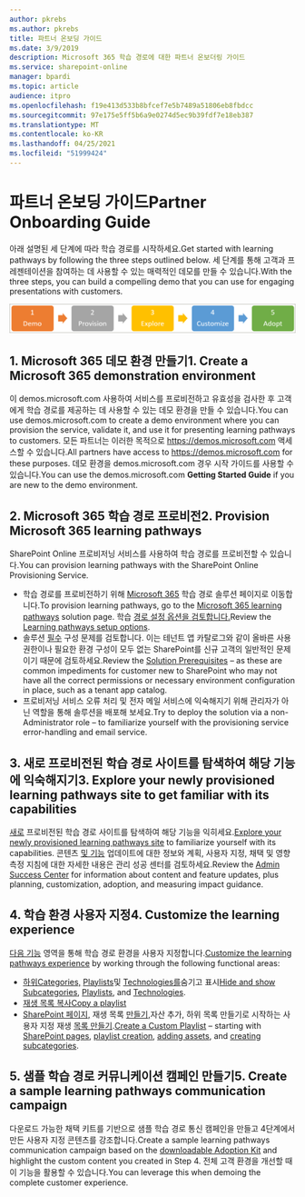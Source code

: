 ```yaml
---
author: pkrebs
ms.author: pkrebs
title: 파트너 온보딩 가이드
ms.date: 3/9/2019
description: Microsoft 365 학습 경로에 대한 파트너 온보더링 가이드
ms.service: sharepoint-online
manager: bpardi
ms.topic: article
audience: itpro
ms.openlocfilehash: f19e413d533b8bfcef7e5b7489a51806eb8fbdcc
ms.sourcegitcommit: 97e175e5ff5b6a9e0274d5ec9b39fdf7e18eb387
ms.translationtype: MT
ms.contentlocale: ko-KR
ms.lasthandoff: 04/25/2021
ms.locfileid: "51999424"
---
```

# <a name="partner-onboarding-guide"></a><span data-ttu-id="851bf-103">파트너 온보딩 가이드</span><span class="sxs-lookup"><span data-stu-id="851bf-103">Partner Onboarding Guide</span></span>
<span data-ttu-id="851bf-104">아래 설명된 세 단계에 따라 학습 경로를 시작하세요.</span><span class="sxs-lookup"><span data-stu-id="851bf-104">Get started with learning pathways by following the three steps outlined below.</span></span> <span data-ttu-id="851bf-105">세 단계를 통해 고객과 프레젠테이션을 참여하는 데 사용할 수 있는 매력적인 데모를 만들 수 있습니다.</span><span class="sxs-lookup"><span data-stu-id="851bf-105">With the three steps, you can build a compelling demo that you can use for engaging presentations with customers.</span></span> 

![5단계 온보더링 프로세스를 보여 주는 차트입니다.](media/cg-partner-getfam.png)

## <a name="1-create-a-microsoft-365-demonstration-environment"></a><span data-ttu-id="851bf-107">1. Microsoft 365 데모 환경 만들기</span><span class="sxs-lookup"><span data-stu-id="851bf-107">1. Create a Microsoft 365 demonstration environment</span></span>
<span data-ttu-id="851bf-108">이 demos.microsoft.com 사용하여 서비스를 프로비전하고 유효성을 검사한 후 고객에게 학습 경로를 제공하는 데 사용할 수 있는 데모 환경을 만들 수 있습니다.</span><span class="sxs-lookup"><span data-stu-id="851bf-108">You can use demos.microsoft.com to create a demo environment where you can provision the service, validate it, and use it for presenting learning pathways to customers.</span></span> <span data-ttu-id="851bf-109">모든 파트너는 이러한 목적으로 https://demos.microsoft.com 액세스할 수 있습니다.</span><span class="sxs-lookup"><span data-stu-id="851bf-109">All partners have access to https://demos.microsoft.com for these purposes.</span></span> <span data-ttu-id="851bf-110">데모 환경을 demos.microsoft.com 경우  시작 가이드를 사용할 수 있습니다.</span><span class="sxs-lookup"><span data-stu-id="851bf-110">You can use the demos.microsoft.com **Getting Started Guide** if you are new to the demo environment.</span></span>

## <a name="2-provision-microsoft-365-learning-pathways"></a><span data-ttu-id="851bf-111">2. Microsoft 365 학습 경로 프로비전</span><span class="sxs-lookup"><span data-stu-id="851bf-111">2. Provision Microsoft 365 learning pathways</span></span>
<span data-ttu-id="851bf-112">SharePoint Online 프로비저닝 서비스를 사용하여 학습 경로를 프로비전할 수 있습니다.</span><span class="sxs-lookup"><span data-stu-id="851bf-112">You can provision learning pathways with the SharePoint Online Provisioning Service.</span></span>
- <span data-ttu-id="851bf-113">학습 경로를 프로비전하기 위해 [Microsoft 365](https://provisioning.sharepointpnp.com/details/3df8bd55-b872-4c9d-88e3-6b2f05344239) 학습 경로 솔루션 페이지로 이동합니다.</span><span class="sxs-lookup"><span data-stu-id="851bf-113">To provision learning pathways, go to the [Microsoft 365 learning pathways](https://provisioning.sharepointpnp.com/details/3df8bd55-b872-4c9d-88e3-6b2f05344239) solution page.</span></span> <span data-ttu-id="851bf-114">학습 [경로 설정 옵션을 검토합니다.](./custom_setupoptions.md)</span><span class="sxs-lookup"><span data-stu-id="851bf-114">Review the [Learning pathways setup options](./custom_setupoptions.md).</span></span> 
- <span data-ttu-id="851bf-115">솔루션 [필수](./custom_provision.md) 구성 문제를 검토합니다. 이는 테넌트 앱 카탈로그와 같이 올바른 사용 권한이나 필요한 환경 구성이 모두 없는 SharePoint를 신규 고객의 일반적인 문제이기 때문에 검토하세요.</span><span class="sxs-lookup"><span data-stu-id="851bf-115">Review the [Solution Prerequisites](./custom_provision.md) – as these are common impediments for customer new to SharePoint who may not have all the correct permissions or necessary environment configuration in place, such as a tenant app catalog.</span></span>
- <span data-ttu-id="851bf-116">프로비저닝 서비스 오류 처리 및 전자 메일 서비스에 익숙해지기 위해 관리자가 아닌 역할을 통해 솔루션을 배포해 보세요.</span><span class="sxs-lookup"><span data-stu-id="851bf-116">Try to deploy the solution via a non-Administrator role – to familiarize yourself with the provisioning service error-handling and email service.</span></span>

## <a name="3-explore-your-newly-provisioned-learning-pathways-site-to-get-familiar-with-its-capabilities"></a><span data-ttu-id="851bf-117">3. 새로 프로비전된 학습 경로 사이트를 탐색하여 해당 기능에 익숙해지기</span><span class="sxs-lookup"><span data-stu-id="851bf-117">3. Explore your newly provisioned learning pathways site to get familiar with its capabilities</span></span>
<span data-ttu-id="851bf-118">[새로](./custom_exploresite.md) 프로비전된 학습 경로 사이트를 탐색하여 해당 기능을 익히세요.</span><span class="sxs-lookup"><span data-stu-id="851bf-118">[Explore your newly provisioned learning pathways site](./custom_exploresite.md) to familiarize yourself with its capabilities.</span></span> <span data-ttu-id="851bf-119">콘텐츠 [및 기능](./custom_successcenter.md) 업데이트에 대한 정보와 계획, 사용자 지정, 채택 및 영향 측정 지침에 대한 자세한 내용은 관리 성공 센터를 검토하세요.</span><span class="sxs-lookup"><span data-stu-id="851bf-119">Review the [Admin Success Center](./custom_successcenter.md) for information about content and feature updates, plus planning, customization, adoption, and measuring impact guidance.</span></span>

## <a name="4-customize-the-learning-experience"></a><span data-ttu-id="851bf-120">4. 학습 환경 사용자 지정</span><span class="sxs-lookup"><span data-stu-id="851bf-120">4. Customize the learning experience</span></span>
<span data-ttu-id="851bf-121">[다음 기능](./custom_overview.md) 영역을 통해 학습 경로 환경을 사용자 지정합니다.</span><span class="sxs-lookup"><span data-stu-id="851bf-121">[Customize the learning pathways experience](./custom_overview.md) by working through the following functional areas:</span></span>
- <span data-ttu-id="851bf-122">[하위Categories,](./custom_hideshowsub.md) [Playlists](./custom_hideshowplaylists.md)및 [Technologies를](./custom_hideshowtech.md)숨기고 표시</span><span class="sxs-lookup"><span data-stu-id="851bf-122">[Hide and show Subcategories](./custom_hideshowsub.md), [Playlists](./custom_hideshowplaylists.md), and [Technologies](./custom_hideshowtech.md).</span></span>
- [<span data-ttu-id="851bf-123">재생 목록 복사</span><span class="sxs-lookup"><span data-stu-id="851bf-123">Copy a playlist</span></span>](./custom_copyplaylist.md)
- <span data-ttu-id="851bf-124">[SharePoint 페이지,](./custom_createnewplaylist.md) 재생 목록 [](./custom_createnewpage.md) [만들기,](./custom_createnewplaylist.md)자산 추가, [](./custom_addassets.md)하위 목록 만들기로 시작하는 사용자 지정 재생 [목록 만들기](./custom_createnewcat.md).</span><span class="sxs-lookup"><span data-stu-id="851bf-124">[Create a Custom Playlist](./custom_createnewplaylist.md) – starting with [SharePoint pages](./custom_createnewpage.md), [playlist creation](./custom_createnewplaylist.md), [adding assets](./custom_addassets.md), and [creating subcategories](./custom_createnewcat.md).</span></span>

## <a name="5-create-a-sample-learning-pathways-communication-campaign"></a><span data-ttu-id="851bf-125">5. 샘플 학습 경로 커뮤니케이션 캠페인 만들기</span><span class="sxs-lookup"><span data-stu-id="851bf-125">5. Create a sample learning pathways communication campaign</span></span>
<span data-ttu-id="851bf-126">다운로드 가능한 채택 키트를 기반으로 샘플 [](https://teamworktools.azurewebsites.net/m365lp/m365lpadoptionkit.zip) 학습 경로 통신 캠페인을 만들고 4단계에서 만든 사용자 지정 콘텐츠를 강조합니다.</span><span class="sxs-lookup"><span data-stu-id="851bf-126">Create a sample learning pathways communication campaign based on the [downloadable Adoption Kit](https://teamworktools.azurewebsites.net/m365lp/m365lpadoptionkit.zip) and highlight the custom content you created in Step 4.</span></span> <span data-ttu-id="851bf-127">전체 고객 환경을 개선할 때 이 기능을 활용할 수 있습니다.</span><span class="sxs-lookup"><span data-stu-id="851bf-127">You can leverage this when demoing the complete customer experience.</span></span>